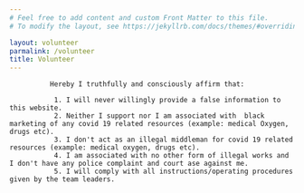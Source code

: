```yaml
---
# Feel free to add content and custom Front Matter to this file.
# To modify the layout, see https://jekyllrb.com/docs/themes/#overriding-theme-defaults

layout: volunteer
parmalink: /volunteer
title: Volunteer
---
```

              Hereby I truthfully and consciously affirm that: 
              
               1. I will never willingly provide a false information to this website. 
               2. Neither I support nor I am associated with  black marketing of any covid 19 related resources (example: medical Oxygen, drugs etc).
               3. I don't act as an illegal middleman for covid 19 related resources (example: medical oxygen, drugs etc). 
               4. I am associated with no other form of illegal works and I don't have any police complaint and court ase against me.
               5. I will comply with all instructions/operating procedures given by the team leaders.
              
